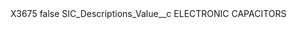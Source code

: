 <?xml version="1.0" encoding="UTF-8"?>
<CustomMetadata xmlns="http://soap.sforce.com/2006/04/metadata" xmlns:xsi="http://www.w3.org/2001/XMLSchema-instance" xmlns:xsd="http://www.w3.org/2001/XMLSchema">
    <label>X3675</label>
    <protected>false</protected>
    <values>
        <field>SIC_Descriptions_Value__c</field>
        <value xsi:type="xsd:string">ELECTRONIC CAPACITORS</value>
    </values>
</CustomMetadata>
